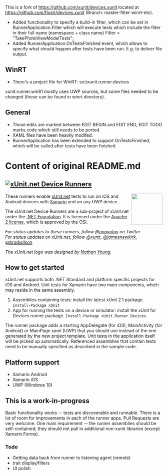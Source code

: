 This is a fork of https://github.com/xunit/devices.xunit located at https://github.com/flostr/devices.xunit (Branch: master-filter-winrt-etc).

* Added functionality to specify a build-in filter, which can be set in RunnerApplication.Filter which will execute tests which include the filter in their full name (namespace + class name)
  Filter = "TakePhotoViewModelTests";
* Added RunnerApplication.OnTestsFinished event, which allows to specify what should happen after tests have been run. E.g. to deliver file output.

  
## WinRT

* There's a project file for WinRT: src\xunit.runner.devices

xunit.runner.win81 mostly uses UWP sources, but some files needed to be changed (these can be found in winrt directory). 


## General

* Those edits are marked between EDIT BEGIN and EDIT END, EDIT TODO marks code which still needs to be ported.
* XAML files have been heavily modifed.
* RunnerApplication has been extended to support OnTestsFinished, which will be called after tests have been finished.


# Content of original README.md

## <a href="https://github.com/xunit/xunit"><img src="https://raw.github.com/xunit/media/master/full-logo.png" title="xUnit.net Device Runners" /></a>

[<img align="right" src="https://xunit.github.io/images/dotnet-fdn-logo.png" width="100" />](https://www.dotnetfoundation.org/)

These runners enable [xUnit.net](https://github.com/xunit/xunit/) tests to run on iOS and Android devices with [Xamarin](http://xamarin.com/) and on any UWP device. 

The xUnit.net Device Runners are a sub-project of xUnit.net under the [.NET Foundation](http://dotnetfoundation.org/). It is licensed under the [Apache 2 license](http://opensource.org/licenses/Apache-2.0), which is approved by the OSI.

_For status updates to these runners, follow [@onovotny](https://twitter.com/onovotny) on Twitter_<br />
_For status updates on xUnit.net, follow [@xunit](https://twitter.com/xunit), [@jamesnewkirk](https://twitter.com/jamesnewkirk), [@bradwilson](http://twitter.com/bradwilson)_

_The xUnit.net logo was designed by [Nathan Young](https://twitter.com/nathanyoung)._<br />

## How to get started

xUnit.net supports both .NET Standard and platform specific projects for iOS and Android. 
Unit tests for Xamarin have two main components, which may reside in the same assembly.

1.  Assemblies containing tests: install the latest xUnit 2.1 package. `Install-Package xUnit`
2.  App for running the tests on a device or simulator: install the xUnit for Devices runner package. `Install-Package xUnit.Runner.Devices`

The runner package adds a starting AppDelegate (for iOS), MainActivity (for Android) or MainPage.xaml (UWP) that you should use instead of
the one generated by the new project template. Unit tests in the application itself will be picked up automatically.
Referenced assemblies that contain tests need to be manually specified as described in the sample code.

## Platform support
- Xamarin.Android
- Xamarin.iOS
- UWP (Windows 10)

## This is a work-in-progress

Basic functionality works -- tests are discoverable and runnable. There is a lot of room for improvements in each
of the runner apps. Pull Requests are very welcome. One main requirement -- the runner assemblies should be self-contained; 
they should not pull in additional non-xunit libraries (except Xamarin.Forms).

### Todo
* Getting data back from runner to listening agent (remote)
* trait display/filters
* UI polish


